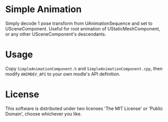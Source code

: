 # Simple Animation
Simply decode 1 pose transform from UAnimationSequence and set to USceneComponent.
Useful for root animation of UStaticMeshComponent, or any other USceneComponent's descendants.

# Usage
Copy `SimpleAnimationComponent.h` and `SimpleAnimationComponent.cpp`, then modify `ANIMDEV_API` to your own modle's API definition.

# License
This software is distributed under two licenses 'The MIT License' or 'Public Domain', choose whichever you like.

